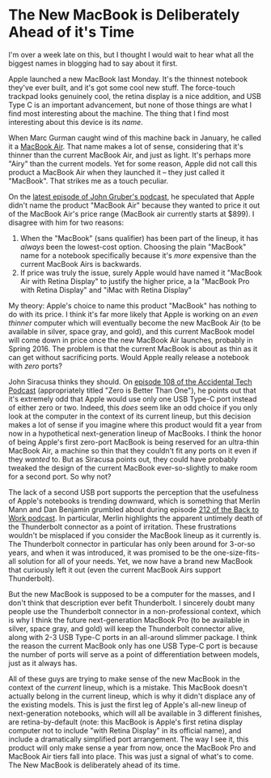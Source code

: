 # The New MacBook is Deliberately Ahead of it's Time

I'm over a week late on this, but I thought I would wait to hear what all the biggest names in blogging had to say about it first.

Apple launched a new MacBook last Monday. It's the thinnest notebook they've ever built, and it's got some cool new stuff. The force-touch trackpad looks genuinely cool, the retina display is a nice addition, and USB Type C is an important advancement, but none of those things are what I find most interesting about the machine. The thing that I find most interesting about this device is its *name*.

When Marc Gurman caught wind of this machine back in January, he called it a [MacBook Air](http://9to5mac.com/2015/01/06/macbook-air-12-inch-redesign/). That name makes a lot of sense, considering that it's thinner than the current MacBook Air, and just as light. It's perhaps more "Airy" than the current models. Yet for some reason, Apple did not call this product a MacBook Air when they launched it – they just called it "MacBook". That strikes me as a touch peculiar.

On the [latest episode of John Gruber's podcast](http://daringfireball.net/thetalkshow/2015/03/12/ep-113), he speculated that Apple didn't name the product "MacBook Air" because they wanted to price it out of the MacBook Air's price range (MacBook air currently starts at $899). I disagree with him for two reasons:

1. When the "MacBook" (sans qualifier) has been part of the lineup, it has *always* been the lowest-cost option. Choosing the plain "MacBook" name for a notebook specifically because it's *more* expensive than the current MacBook Airs is backwards.
2. If price was truly the issue, surely Apple would have named it "MacBook Air with Retina Display" to justify the higher price, a la "MacBook Pro with Retina Display" and "iMac with Retina Display"

My theory: Apple's choice to name this product "MacBook" has nothing to do with its price. I think it's far more likely that Apple is working on an *even thinner* computer which will eventually become the new MacBook Air (to be available in silver, space gray, and gold), and this current MacBook model will come down in price once the new MacBook Air launches, probably in Spring 2016. The problem is that the current MacBook is about as thin as it can get without sacrificing ports. Would Apple really release a notebook with *zero* ports?

John Siracusa thinks they should. On [episode 108 of the Accidental Tech Podcast](http://www.atp.fm/episodes/108) (appropriately titled "Zero is Better Than One"), he points out that it's extremely odd that Apple would use only one USB Type-C port instead of either zero or two. Indeed, this *does* seem like an odd choice if you only look at the computer in the context of its current lineup, but this decision makes a lot of sense if you imagine where this product would fit a year from now in a hypothetical next-generation lineup of MacBooks. I think the honor of being Apple's first zero-port MacBook is being reserved for an ultra-thin MacBook Air, a machine so thin that they couldn't fit any ports on it even if they *wanted* to. But as Siracusa points out, they could have probably tweaked the design of the current MacBook ever-so-slightly to make room for a second port. So why not?

The lack of a second USB port supports the perception that the usefulness of Apple's notebooks is trending downward, which is something that Merlin Mann and Dan Benjamin grumbled about during episode [212 of the Back to Work podcast](http://5by5.tv/b2w/212). In particular, Merlin highlights the apparent untimely death of the Thunderbolt connector as a point of irritation. These frustrations wouldn't be misplaced if you consider the MacBook lineup as it currently is. The Thunderbolt connector in particular has only been around for 3-or-so years, and when it was introduced, it was promised to be the one-size-fits-all solution for all of your needs. Yet, we now have a brand new MacBook that curiously left it out (even the current MacBook Airs support Thunderbolt).

But the new MacBook is supposed to be a computer for the masses, and I don't think that description ever befit Thunderbolt. I sincerely doubt many people use the Thunderbolt connector in a non-professional context, which is why I think the future next-generation MacBook Pro (to be available in silver, space gray, and gold) will keep the Thunderbolt connector alive, along with 2-3 USB Type-C ports in an all-around slimmer package. I think the reason the current MacBook only has one USB Type-C port is because the number of ports will serve as a point of differentiation between models, just as it always has.

All of these guys are trying to make sense of the new MacBook in the context of the *current* lineup, which is a mistake. This MacBook doesn't actually belong in the current lineup, which is why it didn't displace any of the existing models. This is just the first leg of Apple's all-new lineup of next-generation notebooks, which will all be available in 3 different finishes, are retina-by-default (note: this MacBook is Apple's first retina display computer not to include "with Retina Display" in its official name), and include a dramatically simplified port arrangement. The way I see it, this product will only make sense a year from now, once the MacBook Pro and MacBook Air tiers fall into place. This was just a signal of what's to come. The New MacBook is deliberately ahead of its time.

